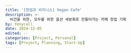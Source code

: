 ```yaml
---
title: '[창업과 비지니스] Vegan Cafe'
description: >-
  비건을 위한, 모두를 위한 옵션 세분화로 만들어가는 카페 창업 기획
by: Yenycall
date: 2024-12-05
edited: -- 
categories: [Project, Personal]
tags: [Project, Planning, Start-Up]
---
```


